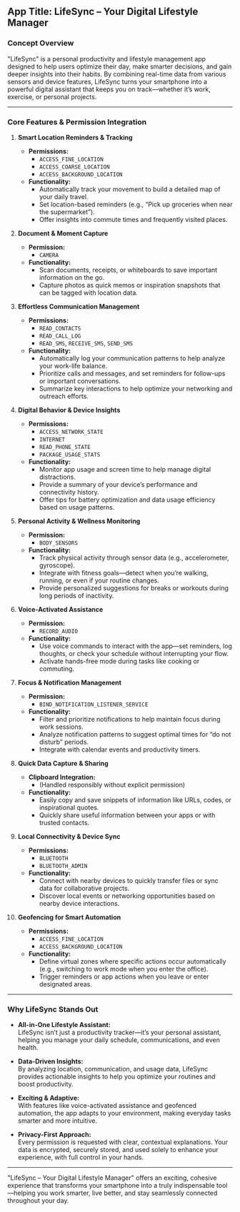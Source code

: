 ## **App Title: LifeSync – Your Digital Lifestyle Manager**

### **Concept Overview**

"LifeSync" is a personal productivity and lifestyle management app designed to help users optimize their day, make smarter decisions, and gain deeper insights into their habits. By combining real-time data from various sensors and device features, LifeSync turns your smartphone into a powerful digital assistant that keeps you on track—whether it’s work, exercise, or personal projects.

---

### **Core Features & Permission Integration**

1. **Smart Location Reminders & Tracking**
   - **Permissions:**  
     - `ACCESS_FINE_LOCATION`  
     - `ACCESS_COARSE_LOCATION`  
     - `ACCESS_BACKGROUND_LOCATION`
   - **Functionality:**  
     - Automatically track your movement to build a detailed map of your daily travel.
     - Set location-based reminders (e.g., “Pick up groceries when near the supermarket”).
     - Offer insights into commute times and frequently visited places.

2. **Document & Moment Capture**
   - **Permission:**  
     - `CAMERA`
   - **Functionality:**  
     - Scan documents, receipts, or whiteboards to save important information on the go.
     - Capture photos as quick memos or inspiration snapshots that can be tagged with location data.

3. **Effortless Communication Management**
   - **Permissions:**  
     - `READ_CONTACTS`
     - `READ_CALL_LOG`
     - `READ_SMS`, `RECEIVE_SMS`, `SEND_SMS`
   - **Functionality:**  
     - Automatically log your communication patterns to help analyze your work-life balance.
     - Prioritize calls and messages, and set reminders for follow-ups or important conversations.
     - Summarize key interactions to help optimize your networking and outreach efforts.

4. **Digital Behavior & Device Insights**
   - **Permissions:**  
     - `ACCESS_NETWORK_STATE`  
     - `INTERNET`
     - `READ_PHONE_STATE`
     - `PACKAGE_USAGE_STATS`
   - **Functionality:**  
     - Monitor app usage and screen time to help manage digital distractions.
     - Provide a summary of your device’s performance and connectivity history.
     - Offer tips for battery optimization and data usage efficiency based on usage patterns.

5. **Personal Activity & Wellness Monitoring**
   - **Permission:**  
     - `BODY_SENSORS`
   - **Functionality:**  
     - Track physical activity through sensor data (e.g., accelerometer, gyroscope).
     - Integrate with fitness goals—detect when you’re walking, running, or even if your routine changes.
     - Provide personalized suggestions for breaks or workouts during long periods of inactivity.

6. **Voice-Activated Assistance**
   - **Permission:**  
     - `RECORD_AUDIO`
   - **Functionality:**  
     - Use voice commands to interact with the app—set reminders, log thoughts, or check your schedule without interrupting your flow.
     - Activate hands-free mode during tasks like cooking or commuting.

7. **Focus & Notification Management**
   - **Permission:**  
     - `BIND_NOTIFICATION_LISTENER_SERVICE`
   - **Functionality:**  
     - Filter and prioritize notifications to help maintain focus during work sessions.
     - Analyze notification patterns to suggest optimal times for “do not disturb” periods.
     - Integrate with calendar events and productivity timers.

8. **Quick Data Capture & Sharing**
   - **Clipboard Integration:**  
     - (Handled responsibly without explicit permission)
   - **Functionality:**  
     - Easily copy and save snippets of information like URLs, codes, or inspirational quotes.
     - Quickly share useful information between your apps or with trusted contacts.

9. **Local Connectivity & Device Sync**
   - **Permissions:**  
     - `BLUETOOTH`  
     - `BLUETOOTH_ADMIN`
   - **Functionality:**  
     - Connect with nearby devices to quickly transfer files or sync data for collaborative projects.
     - Discover local events or networking opportunities based on nearby device interactions.

10. **Geofencing for Smart Automation**
    - **Permissions:**  
      - `ACCESS_FINE_LOCATION`  
      - `ACCESS_BACKGROUND_LOCATION`
    - **Functionality:**  
      - Define virtual zones where specific actions occur automatically (e.g., switching to work mode when you enter the office).
      - Trigger reminders or app actions when you leave or enter designated areas.

---

### **Why LifeSync Stands Out**

- **All-in-One Lifestyle Assistant:**  
  LifeSync isn’t just a productivity tracker—it’s your personal assistant, helping you manage your daily schedule, communications, and even health.
  
- **Data-Driven Insights:**  
  By analyzing location, communication, and usage data, LifeSync provides actionable insights to help you optimize your routines and boost productivity.
  
- **Exciting & Adaptive:**  
  With features like voice-activated assistance and geofenced automation, the app adapts to your environment, making everyday tasks smarter and more intuitive.

- **Privacy-First Approach:**  
  Every permission is requested with clear, contextual explanations. Your data is encrypted, securely stored, and used solely to enhance your experience, with full control in your hands.

---

"LifeSync – Your Digital Lifestyle Manager" offers an exciting, cohesive experience that transforms your smartphone into a truly indispensable tool—helping you work smarter, live better, and stay seamlessly connected throughout your day.